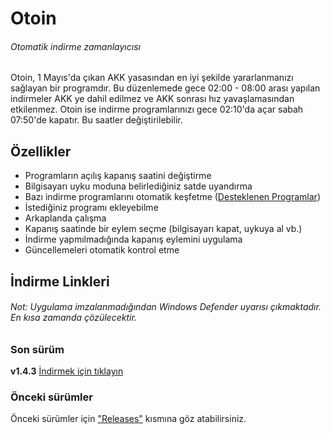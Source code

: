 # Otoin
###### Otomatik indirme zamanlayıcısı

Otoin, 1 Mayıs'da çıkan AKK yasasından en iyi şekilde yararlanmanızı sağlayan bir programdır.
Bu düzenlemede gece 02:00 - 08:00 arası yapılan indirmeler AKK ye dahil edilmez ve AKK sonrası hız yavaşlamasından etkilenmez.
Otoin ise indirme programlarınızı gece 02:10'da açar sabah 07:50'de kapatır. Bu saatler değiştirilebilir.

## Özellikler
- Programların açılış kapanış saatini değiştirme
- Bilgisayarı uyku moduna belirlediğiniz satde uyandırma
- Bazı indirme programlarını otomatik keşfetme ([Desteklenen Programlar](https://github.com/BekirUzun/Otoin/blob/master/programlar.md "Otomatik keşfetme özelliğinin desteklediği programlar"))
- İstediğiniz programı ekleyebilme
- Arkaplanda çalışma
- Kapanış saatinde bir eylem seçme (bilgisayarı kapat, uykuya al vb.)
- İndirme yapmılmadığında kapanış eylemini uygulama
- Güncellemeleri otomatik kontrol etme

## İndirme Linkleri
###### Not: Uygulama imzalanmadığından Windows Defender uyarısı çıkmaktadır. En kısa zamanda çözülecektir.

### Son sürüm
**v1.4.3** [İndirmek için tıklayın](https://github.com/BekirUzun/Otoin/releases/download/v1.4.3/Otoin-v1.4.3.zip "Otoin-v1.4.3")

### Önceki sürümler
Önceki sürümler için ["Releases"](https://github.com/BekirUzun/Otoin/releases "Önceki sürümler için tıklayın") kısmına göz atabilirsiniz.
